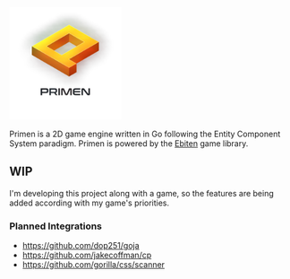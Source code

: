 <img src="assets/primen_logo_iso.png" alt="Primen" width="200" height="200">

Primen is a 2D game engine written in Go following the Entity Component System paradigm. Primen is powered by the [Ebiten](https://github.com/gabstv/ebiten) game library.

## WIP
I'm developing this project along with a game, so the features are being added according with my game's priorities.

### Planned Integrations

* https://github.com/dop251/goja
* https://github.com/jakecoffman/cp
* https://github.com/gorilla/css/scanner
